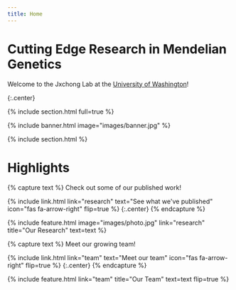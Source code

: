 ```yaml
---
title: Home
---
```


# Cutting Edge Research in Mendelian Genetics

Welcome to the Jxchong Lab at the [University of Washington](https://uw.edu)!

{:.center}

{% include section.html full=true %}

{% include banner.html image="images/banner.jpg" %}

{% include section.html %}

# Highlights

{% capture text %}
Check out some of our published work!

{%
  include link.html
  link="research"
  text="See what we've published"
  icon="fas fa-arrow-right"
  flip=true
%}
{:.center}
{% endcapture %}

{%
  include feature.html
  image="images/photo.jpg"
  link="research"
  title="Our Research"
  text=text
%}

{% capture text %}
Meet our growing team!

{%
  include link.html
  link="team"
  text="Meet our team"
  icon="fas fa-arrow-right"
  flip=true
%}
{:.center}
{% endcapture %}

{%
  include feature.html
  link="team"
  title="Our Team"
  text=text
  flip=true
%}

